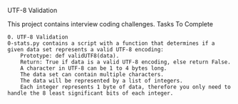 UTF-8 Validation

This project contains interview coding challenges.
Tasks To Complete

    0. UTF-8 Validation
    0-stats.py contains a script with a function that determines if a given data set represents a valid UTF-8 encoding:
        Prototype: def validUTF8(data).
        Return: True if data is a valid UTF-8 encoding, else return False.
        A character in UTF-8 can be 1 to 4 bytes long.
        The data set can contain multiple characters.
        The data will be represented by a list of integers.
        Each integer represents 1 byte of data, therefore you only need to handle the 8 least significant bits of each integer.

